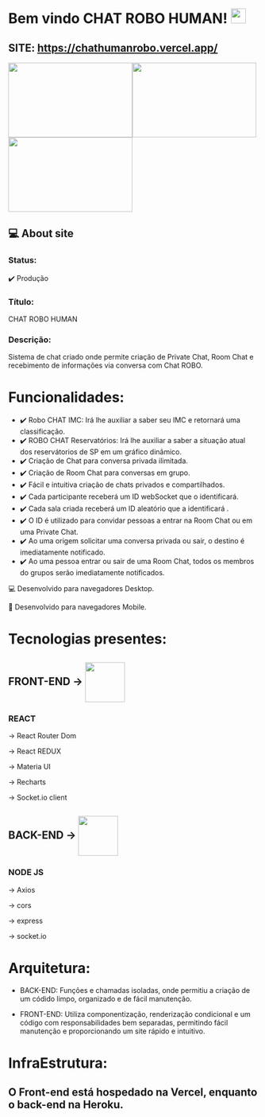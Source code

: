 # Bem vindo CHAT ROBO HUMAN! <img src=https://github.com/TheDudeThatCode/TheDudeThatCode/blob/master/Assets/Earth.gif width="30">

## SITE: https://chathumanrobo.vercel.app/

 
<img align="center" width="250" height="150" src="https://miro.medium.com/max/1400/1*HBoFpeOTCuIDQMKsSpYN7A.png"><img align="center" width="250" height="150" src="https://miro.medium.com/max/1400/0*MNVJq_8e0SJoqZb5.jpg"><img align="center" width="250" height="150" src="https://miro.medium.com/max/811/1*tOitxCwTNcS3ESstLylmtg.png">
 

## :computer: About site

### Status: 
:heavy_check_mark: Produção

### Título: 
CHAT ROBO HUMAN

### Descrição: 
Sistema de chat criado onde permite criação de Private Chat, Room Chat e recebimento de informações via conversa com Chat ROBO.

# Funcionalidades:
- :heavy_check_mark: Robo CHAT IMC: Irá lhe auxiliar a saber seu IMC e retornará uma classificação.
- :heavy_check_mark: ROBO CHAT Reservatórios: Irá lhe auxiliar a saber a situação atual dos reservátorios de SP em um gráfico dinâmico.
- :heavy_check_mark: Criação de Chat para conversa privada ilimitada.
- :heavy_check_mark: Criação de Room Chat para conversas em grupo.
- :heavy_check_mark: Fácil e intuitiva criação de chats privados e compartilhados.
- :heavy_check_mark: Cada participante receberá um ID webSocket que o identificará.
- :heavy_check_mark: Cada sala criada receberá um ID aleatório que a identificará .
- :heavy_check_mark: O  ID é utilizado para convidar pessoas a entrar na Room Chat ou em uma Private Chat.
- :heavy_check_mark: Ao uma origem solicitar uma conversa privada ou sair, o destino é imediatamente notificado.
- :heavy_check_mark: Ao uma pessoa entrar ou sair de uma Room Chat, todos os membros do grupos serão imediatamente notificados.

:computer: Desenvolvido para navegadores Desktop.

:iphone: Desenvolvido para navegadores Mobile.


# Tecnologias presentes:
 
## FRONT-END -> <img align="center" width="80" height="80" src="https://cdn.worldvectorlogo.com/logos/typescript.svg">
### REACT
 -> React Router Dom

 -> React REDUX

 -> Materia UI
 
 ->  Recharts
 
 -> Socket.io client
  
## BACK-END -> <img align="center" width="80" height="80" src="https://cdn.worldvectorlogo.com/logos/typescript.svg">
### NODE JS
 -> Axios

 -> cors

 -> express

 -> socket.io

# Arquitetura:
- BACK-END: Funções e chamadas isoladas, onde permitiu a criação de um códido limpo, organizado e de fácil manutenção.

- FRONT-END: Utiliza componentização, renderização condicional e um código com responsabilidades bem separadas, permitindo fácil manutenção e proporcionando um site rápido e intuitivo.

# InfraEstrutura:
## O Front-end está hospedado na Vercel, enquanto o back-end na Heroku.


